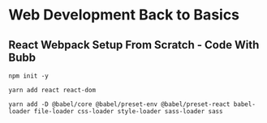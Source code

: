 # Web Development Back to Basics

## React Webpack Setup From Scratch - Code With Bubb

`npm init -y`

`yarn add react react-dom`

`yarn add -D @babel/core @babel/preset-env @babel/preset-react babel-loader file-loader css-loader style-loader sass-loader sass`

